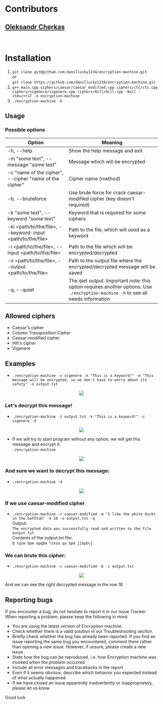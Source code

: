 # Contributors  
## [Oleksandr Cherkas](https://github.com/Oleksandr-Cherkas "Yeah, i`m a contributor")
<br>  

# Installation
1. `git clone git@github.com:danillucky1234/encryption-machine.git`  
or  
`git clone https://github.com/danillucky1234/encryption-machine.git`
2. `g++ main.cpp ciphers/caesar/caesar_modified.cpp ciphers/ctc/ctc.cpp ciphers/vigenere/vigenere.cpp ciphers/Hill/Hill.cpp -Wall -std=c++17 -o encryption-machine`
3. `./encryption-machine -h`

## Usage
### Possible options
Option | Meaning
-------|-----------
-h, --help | Show the help message and exit
-m "some text", --message "some text" | Message which will be encrypted
-c "name of the cipher", --cipher "name of the cipher" | Cipher name (method)
-b, --bruteforce | Use brute force for crack caesar-modified cipher (key doesn't required)
-k "some text", --keyword "some text" | Keyword that is required for some ciphers
-ki <path/to/the/file>, --keyword-input <path/to/the/file> | Path to the file, which will used as a keyword
-i <path/to/the/file>, --input <path/to/the/file> | Path to the file which will be encrypted/decrypted
-o <path/to/the/file>, --output <path/to/the/file> | Path to the output file where the encrypted/decrypted message will be saved
-q, --quiet | The qiet output. Important note: this option requires another options. Use `./encryption-machine -h` to see all needs information

## Allowed ciphers
- Caesar's cipher
- Column Transposition Cipher
- Caesar-modified cipher
- Hill's cipher
- Vigenere


## Examples
- `./encryption-machine -c vigenere -k "This is a keyword!" -m "This message will be encrypted, so we don't have to worry about its safety" -o output.txt`

<p align = "center">
    <img src="pics/firstExample.png">
</p>

### Let's decrypt this message!
- `./encryption-machine -i output.txt -k "This is a keyword!" -c vigenere -d`

<p align = "center">
    <img src="pics/decryptedFirstExample.png">
</p>

- If we will try to start program without any option, we will get this message and encrypt it:  
`./encryption-machine`

<p align = "center">
    <img src="pics/secondExample.png">
</p>

### And sure we want to decrypt this message:
- `./encryption-machine -d`

<p align = "center">
    <img src="pics/decryptedSecondExample.png">
</p>

### If we use caesar-modified cipher
- `./encryption-machine -c caesar-modified -m "I like the white ducks in the bathtub" -k 18 -o output.txt -q`  
Output:  
`The encrypted data was successfully read and written to the file output.txt`  
Contents of the output.txt file:  
`Q tqsm bpm epqbm lcksa qv bpm jibpbcj`

### We can brute this cipher:
- `./encryption-machine -c caesar-modified -b -i output.txt`

<p align = "center">
    <img src="pics/decryptedThirdExample.png">
</p>

And we can see the right decrypted message in the row 18

## Reporting bugs
If you encounter a bug, do not hesitate to report it in our Issue Tracker. When reporting a problem, please keep the following in mind:
- You are using the latest version of Encryption machine
- Check whether there is a valid solution in our Troubleshooting section.
- Briefly check whether the bug has already been reported. If you find an issue reporting the same bug you encountered, comment there rather than opening a new issue. However, if unsure, please create a new issue.
- State how the bug can be reproduced, i.e. how Encryption machine was invoked when the problem occurred
- Include all error messages and tracebacks in the report
- Even if it seems obvious, describe which behavior you expected instead of what actually happened
- If we have closed an issue apparently inadvertently or inappropriately, please let us know

Good luck